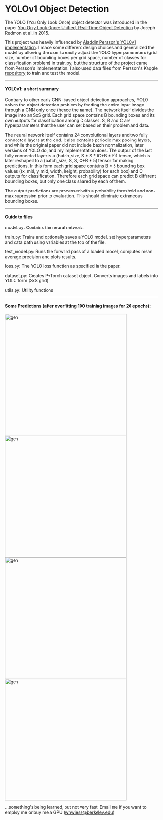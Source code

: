 # YOLOv1 Object Detection

The YOLO (You Only Look Once) object detector was introduced in the paper [You Only Look Once: Unified, Real-Time Object Detection](https://arxiv.org/abs/1506.02640) by Joseph Redmon et al. in 2015.

This project was heavily influenced by 
[Aladdin Persson's YOLOv1 implementation](https://github.com/aladdinpersson/Machine-Learning-Collection/tree/master/ML/Pytorch/object_detection/YOLO).
I made some different design choices and generalized the model by allowing the user to easily adjust the YOLO hyperparameters (grid size, number of 
bounding boxes per grid space, number of classes for classification problem) in train.py, but the structure of the project came from Persson's implementation. 
I also used data files from [Persson's Kaggle repository](https://www.kaggle.com/dataset/734b7bcb7ef13a045cbdd007a3c19874c2586ed0b02b4afc86126e89d00af8d2)
to train and test the model.

---
#### YOLOv1: a short summary

Contrary to other early CNN-based object detection approaches, YOLO solves the object detection problem by feeding the entire input image
through a CNN only once (hence the name). The network itself divides the image into an SxS grid. Each grid space
contains B bounding boxes and its own outputs for classification among C classes. S, B and C are hyperparameters that the user can set based on their
problem and data.

The neural network itself contains 24 convolutional layers and two fully connected layers at the end. It also contains periodic max pooling layers, 
and while the original paper did not include batch normalization, later versions of YOLO do, and my implementation does. The output of the last 
fully connected layer is a (batch_size, S * S * (C+B * 5)) tensor, which is later reshaped to a (batch_size, S, S, C+B * 5) tensor for making predictions.
In this form each grid space contains B * 5 bounding box values ((x_mid, y_mid, width, height, probability) for each box) and C outputs for classification. 
Therefore each grid space can predict B different bounding boxes, but only one class shared by each of them.

The output predictions are processed with a probability threshold and non-max supression prior to evaluation. This should eliminate extraneous bounding boxes.

---

#### Guide to files

model.py: Contains the neural network.

train.py: Trains and optionally saves a YOLO model. set hyperparameters and data path using variables at the top of the file.

test_model.py: Runs the forward pass of a loaded model, computes mean average precision and plots results.

loss.py: The YOLO loss function as specified in the paper.

dataset.py: Creates PyTorch dataset object. Converts images and labels into YOLO form (SxS grid).

utils.py: Utility functions

---

#### Some Predictions (after overfitting 100 training images for 26 epochs):
<img src="https://github.com/whwiese/YOLOv1/blob/master/predictions/Birds.png" alt="gen" width="400"/> <img 
src="https://github.com/whwiese/YOLOv1/blob/master/predictions/DiningRoom.png" alt="gen" width="400"/> <img 
src="https://github.com/whwiese/YOLOv1/blob/master/predictions/Sheep.png" alt="gen" width="400"/> <img 
src="https://github.com/whwiese/YOLOv1/blob/master/predictions/AirplanePerson2.png" alt="gen" width="400"/>

...something's being learned, but not very fast! Email me if you want to employ me or buy me a GPU (whwiese@berkeley.edu)
